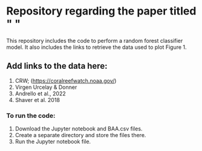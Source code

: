# Repository regarding the paper titled " "
 This repository includes the code to perform a random forest classifier model. It also includes the links to retrieve the data used to plot Figure 1.

## Add links to the data here: 
1. CRW; (https://coralreefwatch.noaa.gov/)
2. Virgen Urcelay & Donner
3. Andrello et al., 2022
4. Shaver et al. 2018 

### To run the code: 
1. Download the Jupyter notebook and BAA.csv files.
2. Create a separate directory and store the files there.
3. Run the Jupyter notebook file.
